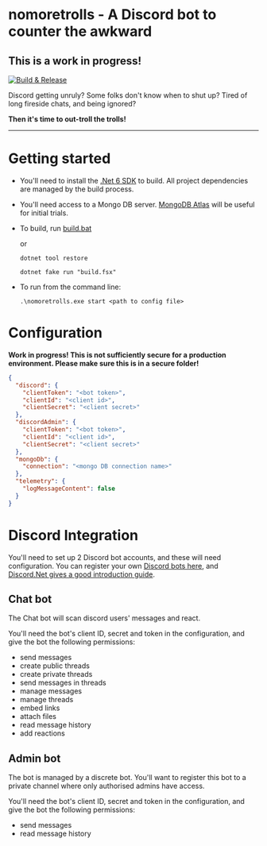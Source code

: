 # nomoretrolls - A Discord bot to counter the awkward

## **This is a work in progress!**


[![Build & Release](https://github.com/tonycknight/nomoretrolls/actions/workflows/build.yml/badge.svg)](https://github.com/tonycknight/nomoretrolls/actions/workflows/build.yml)

Discord getting unruly? Some folks don't know when to shut up? Tired of long fireside chats, and being ignored?

**Then it's time to out-troll the trolls!**


--- 

# Getting started

* You'll need to install the [.Net 6 SDK](https://dotnet.microsoft.com/en-us/download/dotnet/6.0) to build. All project dependencies are managed by the build process.

* You'll need access to a Mongo DB server. [MongoDB Atlas](https://www.mongodb.com/atlas/database) will be useful for initial trials.

* To build, run [build.bat](./build.bat) 

  or 

  ``dotnet tool restore``

  ``dotnet fake run "build.fsx"``

* To run from the command line:

  ``.\nomoretrolls.exe start <path to config file>``

# Configuration

**Work in progress! This is not sufficiently secure for a production environment. Please make sure this is in a secure folder!**

```json
{
  "discord": {
    "clientToken": "<bot token>",
    "clientId": "<client id>",
    "clientSecret": "<client secret>"
  },
  "discordAdmin": {
    "clientToken": "<bot token>",
    "clientId": "<client id>",
    "clientSecret": "<client secret>"
  },
  "mongoDb": {
    "connection": "<mongo DB connection name>"
  },
  "telemetry": {
    "logMessageContent": false
  }
}
```

# Discord Integration

You'll need to set up 2 Discord bot accounts, and these will need configuration. You can register your own [Discord bots here](https://discord.com/developers/applications/), and [Discord.Net gives a good introduction guide](https://discordnet.dev/guides/getting_started/first-bot.html).

## Chat bot

The Chat bot will scan discord users' messages and react. 

You'll need the bot's client ID, secret and token in the configuration, and give the bot the following permissions:

* send messages
* create public threads
* create private threads
* send messages in threads
* manage messages
* manage threads
* embed links
* attach files
* read message history
* add reactions

## Admin bot

The bot is managed by a discrete bot. You'll want to register this bot to a private channel where only authorised admins have access.

You'll need the bot's client ID, secret and token in the configuration, and give the bot the following permissions:

* send messages
* read message history

